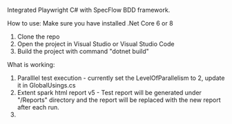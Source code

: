Integrated Playwright C# with SpecFlow BDD framework.

How to use: 
Make sure you have installed .Net Core 6 or 8

1. Clone the repo
2. Open the project in Visual Studio or Visual Studio Code
3. Build the project with command "dotnet build"

What is working: 
1. Paralllel test execution - currently set the LevelOfParallelism to 2, update it in GlobalUsings.cs
2. Extent spark html report v5 - Test report will be generated under "/Reports" directory and the report will be replaced with the new report after each run.
3. 
